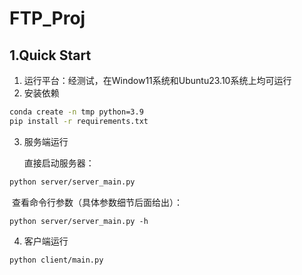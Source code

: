 # FTP_Proj
## 1.Quick Start

1. 运行平台：经测试，在Window11系统和Ubuntu23.10系统上均可运行
2. 安装依赖

```bash
conda create -n tmp python=3.9
pip install -r requirements.txt
```

3. 服务端运行

   直接启动服务器：

```bash
python server/server_main.py
```

​	查看命令行参数（具体参数细节后面给出）：

```
python server/server_main.py -h
```

4. 客户端运行

```bash
python client/main.py
```